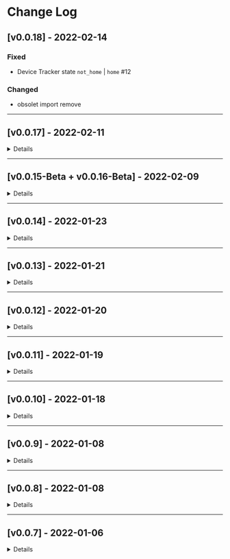 # Change Log

## [v0.0.18] - 2022-02-14

### Fixed
- Device Tracker state `not_home` | `home` #12

### Changed
- obsolet import remove

---

## [v0.0.17] - 2022-02-11

<details>

### Fixed
- state error
- two init notify
- device tracker init error - no def

### Changed
- var name api -> controller
- obsolet import remove
</details>

---
## [v0.0.15-Beta + v0.0.16-Beta] - 2022-02-09

<details>

### Fixed
- Notify send error

### Changed
- hacs & homeassistant version

### Added
- multi watch profil
</details>

---
## [v0.0.14] - 2022-01-23

<details>

### Changed
- cleanup

### Added
- Icon Silent/Alarm
</details>

---
## [v0.0.13] - 2022-01-21

<details>

### Changed
- cleanup

### Fixed
- frozen state
</details>

---
## [v0.0.12] - 2022-01-20

<details>

### Added
- Watch Tracker Name
</details>

---
## [v0.0.11] - 2022-01-19

<details>

### Added
- Watch Safezone GPS - `DeviceTracker`
- Profil image Watch Tracker

### Changed
- variable
</details>

---
## [v0.0.10] - 2022-01-18

<details>

### Added
- Track Watch - `DeviceTracker`
</details>

---
## [v0.0.9] - 2022-01-08

<details>

### Added
- Watch alarm(s) - `Switch`
</details>

---

## [v0.0.8] - 2022-01-08

<details>

### Fixed
- frozen state
</details>

---
## [v0.0.7] - 2022-01-06

<details>

### Added
- Watch is safe - `BinarySensor`
- Watch charging - `BinarySensor`
- Watch silent(s) - `Switch`

### Changed
- `sync` to `async`

### Fixed
- timer control reload Entity
- wrong declaration (`sensors` to `types`)
</details>